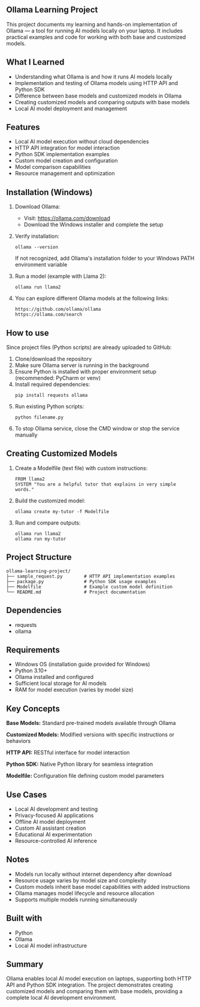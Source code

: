 ## Ollama Learning Project

This project documents my learning and hands-on implementation of Ollama — a tool for running AI models locally on your laptop. It includes practical examples and code for working with both base and customized models.

## What I Learned

- Understanding what Ollama is and how it runs AI models locally
- Implementation and testing of Ollama models using HTTP API and Python SDK
- Difference between base models and customized models in Ollama
- Creating customized models and comparing outputs with base models
- Local AI model deployment and management

## Features

- Local AI model execution without cloud dependencies
- HTTP API integration for model interaction
- Python SDK implementation examples
- Custom model creation and configuration
- Model comparison capabilities
- Resource management and optimization

## Installation (Windows)

1. Download Ollama:
   - Visit: https://ollama.com/download
   - Download the Windows installer and complete the setup

2. Verify installation:
   ```
   ollama --version
   ```
   If not recognized, add Ollama's installation folder to your Windows PATH environment variable

3. Run a model (example with Llama 2):
   ```
   ollama run llama2
   ```
4. You can explore different Ollama models at the following links:
    ```
   https://github.com/ollama/ollama
   https://ollama.com/search
   ```
## How to use

Since project files (Python scripts) are already uploaded to GitHub:

1. Clone/download the repository
2. Make sure Ollama server is running in the background
3. Ensure Python is installed with proper environment setup (recommended: PyCharm or venv)
4. Install required dependencies:
   ```
   pip install requests ollama
   ```
5. Run existing Python scripts:
   ```
   python filename.py
   ```
6. To stop Ollama service, close the CMD window or stop the service manually

## Creating Customized Models

1. Create a Modelfile (text file) with custom instructions:
   ```
   FROM llama2
   SYSTEM "You are a helpful tutor that explains in very simple words."
   ```

2. Build the customized model:
   ```
   ollama create my-tutor -f Modelfile
   ```

3. Run and compare outputs:
   ```
   ollama run llama2
   ollama run my-tutor
   ```

## Project Structure

```
ollama-learning-project/
├── sample_request.py        # HTTP API implementation examples
├── package.py               # Python SDK usage examples
├── Modelfile                # Example custom model definition
└── README.md                # Project documentation
```

## Dependencies

- requests
- ollama

## Requirements

- Windows OS (installation guide provided for Windows)
- Python 3.10+
- Ollama installed and configured
- Sufficient local storage for AI models
- RAM for model execution (varies by model size)

## Key Concepts

**Base Models:** Standard pre-trained models available through Ollama

**Customized Models:** Modified versions with specific instructions or behaviors

**HTTP API:** RESTful interface for model interaction

**Python SDK:** Native Python library for seamless integration

**Modelfile:** Configuration file defining custom model parameters

## Use Cases

- Local AI development and testing
- Privacy-focused AI applications
- Offline AI model deployment
- Custom AI assistant creation
- Educational AI experimentation
- Resource-controlled AI inference

## Notes

- Models run locally without internet dependency after download
- Resource usage varies by model size and complexity
- Custom models inherit base model capabilities with added instructions
- Ollama manages model lifecycle and resource allocation
- Supports multiple models running simultaneously

## Built with

- Python
- Ollama
- Local AI model infrastructure

## Summary

Ollama enables local AI model execution on laptops, supporting both HTTP API and Python SDK integration. The project demonstrates creating customized models and comparing them with base models, providing a complete local AI development environment.
